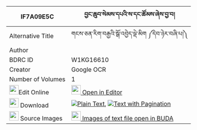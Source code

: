 |IF7A09E5C|བྱང་ཆུབ་སེམས་དཔའི་ས་དང་ཚོམས་ཞེས་བྱ་བ། 
| --- | --- 
|Alternative Title |གངས་ཅན་རིག་བརྒྱའི་སྒོ་འབྱེད་ལྡེ་མིག ༼དེབ་ཉེར་བཞི་པ།༽
|Author | 
|BDRC ID | W1KG16610
|Creator | Google OCR
|Number of Volumes| 1
|<img width="25" src="https://img.icons8.com/color/25/000000/edit-property.png">Edit Online| [<img width="25" src="https://avatars.githubusercontent.com/u/45091458?s=200&v=4"> Open in Editor](http://editor.openpecha.org/IF7A09E5C)
|<img width="25" src="https://img.icons8.com/fluent/48/000000/download-2.png"/>  Download | [![](https://img.icons8.com/color/20/000000/txt.png)Plain Text](https://github.com/Openpecha/IF7A09E5C/releases/download/v1/changchub_sempa_i_sa_dang_tsom_plain_IF7A09E5C.zip), [![](https://img.icons8.com/color/20/000000/txt.png)Text with Pagination](https://github.com/Openpecha/IF7A09E5C/releases/download/v1/changchub_sempa_i_sa_dang_tsom_pages_IF7A09E5C.zip)
|<img width="25" src="https://img.icons8.com/plasticine/100/000000/pictures-folder.png"/>  Source Images | [<img width="25" src="https://library.bdrc.io/icons/BUDA-small.svg"> Images of text file open in BUDA](https://library.bdrc.io/show/bdr:W1KG16610)